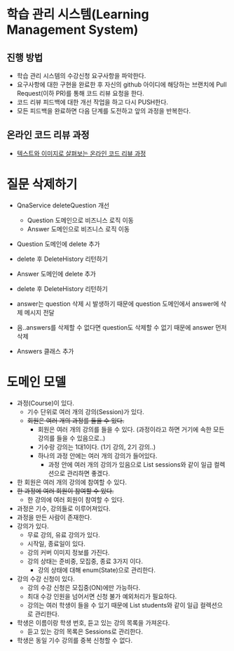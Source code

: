 # 학습 관리 시스템(Learning Management System)
## 진행 방법
* 학습 관리 시스템의 수강신청 요구사항을 파악한다.
* 요구사항에 대한 구현을 완료한 후 자신의 github 아이디에 해당하는 브랜치에 Pull Request(이하 PR)를 통해 코드 리뷰 요청을 한다.
* 코드 리뷰 피드백에 대한 개선 작업을 하고 다시 PUSH한다.
* 모든 피드백을 완료하면 다음 단계를 도전하고 앞의 과정을 반복한다.

## 온라인 코드 리뷰 과정
* [텍스트와 이미지로 살펴보는 온라인 코드 리뷰 과정](https://github.com/next-step/nextstep-docs/tree/master/codereview)

# 질문 삭제하기
* QnaService deleteQuestion 개선
  * Question 도메인으로 비즈니스 로직 이동
  * Answer 도메인으로 비즈니스 로직 이동

* Question 도메인에 delete 추가
* delete 후 DeleteHistory 리턴하기

* Answer 도메인에 delete 추가
* delete 후 DeleteHistory 리턴하기

* answer는 question 삭제 시 발생하기 때문에 question 도메인에서 answer에 삭제 메시지 전달
* 음..answers를 삭제할 수 없다면 question도 삭제할 수 없기 때문에 answer 먼저 삭제

* Answers 클래스 추가

# 도메인 모델
* 과정(Course)이 있다.
  * 기수 단위로 여러 개의 강의(Session)가 있다.
  * ~~회원은 여러 개의 과정를 들을 수 있다.~~
    * 회원은 여러 개의 강의를 들을 수 있다. (과정이라고 하면 거기에 속한 모든 강의를 들을 수 있음으로..)
    * 기수랑 강의는 1대1이다. (1기 강의, 2기 강의..)
    * 하나의 과정 안에는 여러 개의 강의가 들어있다.
      * 과정 안에 여러 개의 강의가 있음으로 List<Session> sessions와 같이 일급 컬렉션으로 관리하면 좋겠다.
* 한 회원은 여러 개의 강의에 참여할 수 있다.
* ~~한 과정에 여러 회원이 참여할 수 있다.~~
  * 한 강의에 여러 회원이 참여할 수 있다.
* 과정은 기수, 강의들로 이루어져있다.
* 과정을 만든 사람이 존재한다.
* 강의가 있다.
  * 무료 강의, 유료 강의가 있다.
  * 시작일, 종료일이 있다.
  * 강의 커버 이미지 정보를 가진다.
  * 강의 상태는 준비중, 모집중, 종료 3가지 이다.
    * 강의 상태에 대해 enum(State)으로 관리한다.
* 강의 수강 신청이 있다.
  * 강의 수강 신청은 모집중(ON)에만 가능하다.
  * 최대 수강 인원을 넘어서면 신청 불가 예외처리가 필요하다.
  * 강의는 여러 학생이 들을 수 있기 때문에 List<Student> students와 같이 일급 컬렉션으로 관리한다.
* 학생은 이름이랑 학생 번호, 듣고 있는 강의 목록을 가져온다.
  * 듣고 있는 강의 목록은 Sessions로 관리한다.
* 학생은 동일 기수 강의를 중복 신청할 수 없다.